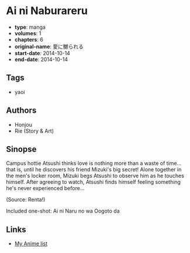 # Ai ni Naburareru

-   **type**: manga
-   **volumes**: 1
-   **chapters**: 6
-   **original-name**: 愛に嬲られる
-   **start-date**: 2014-10-14
-   **end-date**: 2014-10-14

## Tags

-   yaoi

## Authors

-   Honjou
-   Rie (Story & Art)

## Sinopse

Campus hottie Atsushi thinks love is nothing more than a waste of time... that is, until he discovers his friend Mizuki's big secret! Alone together in the men's locker room, Mizuki begs Atsushi to observe him as he touches himself. After agreeing to watch, Atsushi finds himself feeling something he's never experienced before...

(Source: Renta!)

Included one-shot: Ai ni Naru no wa Oogoto da

## Links

-   [My Anime list](https://myanimelist.net/manga/117748/Ai_ni_Naburareru)
